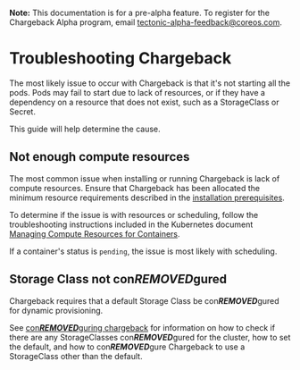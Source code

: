 <br>
<div class="alert alert-info" role="alert">
    <i class="fa fa-exclamation-triangle"></i><b> Note:</b> This documentation is for a pre-alpha feature. To register for the Chargeback Alpha program, email <a href="mailto:tectonic-alpha-feedback@coreos.com">tectonic-alpha-feedback@coreos.com</a>.
</div>

# Troubleshooting Chargeback

The most likely issue to occur with Chargeback is that it's not starting all the pods.
Pods may fail to start due to lack of resources, or if they have a dependency on a resource that does not exist, such as a StorageClass or Secret.

This guide will help determine the cause.

## Not enough compute resources

The most common issue when installing or running Chargeback is lack of compute resources. Ensure that
Chargeback has been allocated the minimum resource requirements described in the [installation prerequisites][prerequisites].

To determine if the issue is with resources or scheduling, follow the troubleshooting instructions included in the Kubernetes document [Managing Compute Resources for Containers][resource-troubleshooting].

If a container's status is `pending`, the issue is most likely with scheduling.

## Storage Class not con***REMOVED***gured

Chargeback requires that a default Storage Class be con***REMOVED***gured for dynamic provisioning. 

See [con***REMOVED***guring chargeback][con***REMOVED***guring-chargeback-storage] for information on how to check if there are any StorageClasses con***REMOVED***gured for the cluster, how to set the default, and how to con***REMOVED***gure Chargeback to use a StorageClass other than the default.


[resource-troubleshooting]: https://kubernetes.io/docs/concepts/con***REMOVED***guration/manage-compute-resources-container/#troubleshooting
[prerequisites]: install-chargeback.md#prerequisites
[con***REMOVED***guring-chargeback-storage]: chargeback-con***REMOVED***g.md#dynamically-provisioning-persistent-volumes-using-storage-classes
